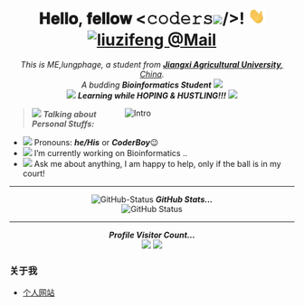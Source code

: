 <h1 align="center">𝐇𝐞𝐥𝐥𝐨, 𝐟𝐞𝐥𝐥𝐨𝐰 <𝚌𝚘𝚍𝚎𝚛𝚜<img src="https://github.com/TheDudeThatCode/TheDudeThatCode/blob/master/Assets/Earth.gif" width="24px">/>! <img src="https://raw.githubusercontent.com/ABSphreak/ABSphreak/master/gifs/Hi.gif" width="30px">
<br>
  <a href="mailto:liuzifeng1129662448@gmail.com">
  <img align="center" alt="liuzifeng @Mail" width="22px" src="https://cdn.jsdelivr.net/npm/simple-icons@v3/icons/gmail.svg" />
</a>
</h1>
  
<p align="center">
  <em>
    This is ME,lungphage, a student from <a href="https://www.jxau.edu.cn/"> <b>Jiangxi Agricultural University</b>, China</a>. <br>
    A budding <b>Bioinformatics Student</b> <img src="https://github.com/TheDudeThatCode/TheDudeThatCode/blob/master/Assets/Developer.gif" width="30px"> 
  </em> 
  <br>
  <img src="https://media.giphy.com/media/VgCDAzcKvsR6OM0uWg/giphy.gif" width="50" /> <b><i>Learning while HOPING & HUSTLING!!!</i></b> <img src="https://media.giphy.com/media/7j2hfyeVcDtf2/giphy.gif" width="50" />
</p>

<img align="right" width=300px alt="Intro" src="https://media.giphy.com/media/JTnmWFfrd77RctgNQl/giphy.gif" />

> <img src="https://media.giphy.com/media/ObNTw8Uzwy6KQ/giphy.gif" width="30px">&nbsp;***Talking about Personal Stuffs:***

- <img src="https://media.giphy.com/media/j1sGG7gbue5o2gS31X/giphy.gif" width="30px">&nbsp;Pronouns: ***he/His*** or ***CoderBoy***😉
- <img src="https://media.giphy.com/media/7TcdtHOCxo3meUvPgj/giphy.gif" width="30px">&nbsp;I’m currently working on Bioinformatics ..
- <img src="https://media.giphy.com/media/lleGybkEAdmbVE8cKt/giphy.gif" width="30px">&nbsp;Ask me about anything, I am happy to help, only if the ball is in my court!

<hr>
<p align="center">
<img src="https://media.giphy.com/media/8UHRm5oY4k4FDxq5QG/giphy.gif" width="30px" alt="GitHub-Status"/>&nbsp;<i><b>GitHub Stats...</b></i><br>
<img src="https://github-readme-stats.vercel.app/api?username=lungphage&count_private=true&show_icons=true&theme=great-gatsby" alt="GitHub Status"/>
</p>

<hr>

<p align="center"> 
  <i><b>Profile Visitor Count...</b></i><br>
  <img src="https://github.com/anathayna/anathayna/blob/master/assets/nyancat.gif?raw=1" width="45vw"/>
  <img src="https://profile-counter.glitch.me/lungphage/count.svg" />
</p>

<!-- can't stop myself from editing🤷... -->

### 关于我
- [个人网站](https://liuzifeng.jxlab.team/)
